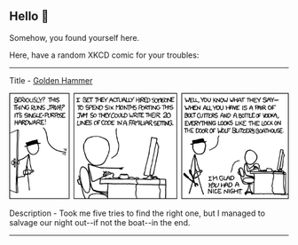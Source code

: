 ## Hello 👀

Somehow, you found yourself here.

Here, have a random XKCD comic for your troubles:

-----------------------------------

Title - [Golden Hammer](https://xkcd.com/801)

![Golden Hammer](./random_comic.png)

Description - Took me five tries to find the right one, but I managed to salvage our night out--if not the boat--in the end.

-----------------------------------